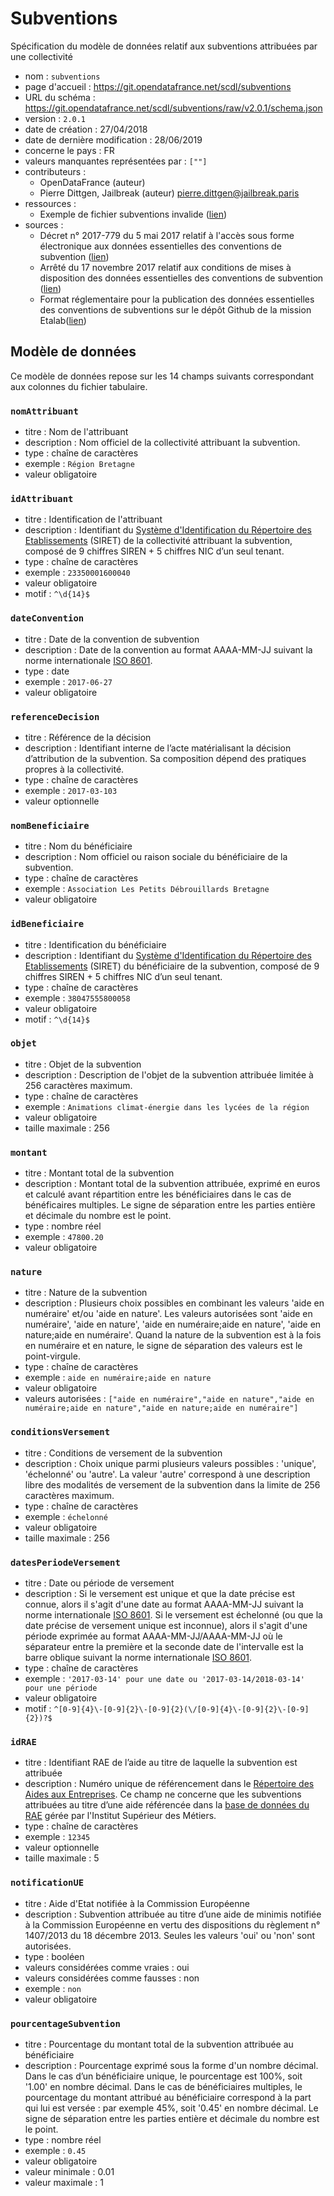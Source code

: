 # Subventions

Spécification du modèle de données relatif aux subventions attribuées par une collectivité

- nom : `subventions`
- page d'accueil : https://git.opendatafrance.net/scdl/subventions
- URL du schéma : https://git.opendatafrance.net/scdl/subventions/raw/v2.0.1/schema.json
- version : `2.0.1`
- date de création : 27/04/2018
- date de dernière modification : 28/06/2019
- concerne le pays : FR
- valeurs manquantes représentées par : `[""]`
- contributeurs :
  - OpenDataFrance (auteur)
  - Pierre Dittgen, Jailbreak (auteur) [pierre.dittgen@jailbreak.paris](pierre.dittgen@jailbreak.paris)
- ressources :
  - Exemple de fichier subventions invalide ([lien](https://git.opendatafrance.net/scdl/subventions/raw/v2.0.1/exemples/exemple_invalide.csv))
- sources :
  - Décret n° 2017-779 du 5 mai 2017 relatif à l&#x27;accès sous forme électronique aux données essentielles des conventions de subvention​ ([lien](https://www.legifrance.gouv.fr/jo_pdf.do?id=JORFTEXT000034600552))
  - Arrêté du 17 novembre 2017 relatif aux conditions de mises à disposition des données essentielles des conventions de subvention​ ([lien](https://www.legifrance.gouv.fr/jo_pdf.do?id=JORFTEXT000036040528))
  - Format réglementaire pour la publication des données essentielles des conventions de subventions sur le dépôt Github de la mission Etalab​ ([lien](https://github.com/etalab/format-subventions))

## Modèle de données

Ce modèle de données repose sur les 14 champs suivants correspondant aux colonnes du fichier tabulaire.

### `nomAttribuant`

- titre : Nom de l'attribuant
- description : Nom officiel de la collectivité attribuant la subvention.
- type : chaîne de caractères
- exemple : `Région Bretagne`
- valeur obligatoire

### `idAttribuant`

- titre : Identification de l'attribuant
- description : Identifiant du [Système d'Identification du Répertoire des Etablissements](https://fr.wikipedia.org/wiki/Syst%C3%A8me_d%27identification_du_r%C3%A9pertoire_des_%C3%A9tablissements) (SIRET) de la collectivité attribuant la subvention, composé de 9 chiffres SIREN + 5 chiffres NIC d’un seul tenant.
- type : chaîne de caractères
- exemple : `23350001600040`
- valeur obligatoire
- motif : `^\d{14}$`

### `dateConvention`

- titre : Date de la convention de subvention
- description : Date de la convention au format AAAA-MM-JJ suivant la norme internationale [ISO 8601](https://fr.wikipedia.org/wiki/ISO_8601).
- type : date
- exemple : `2017-06-27`
- valeur obligatoire

### `referenceDecision`

- titre : Référence de la décision
- description : Identifiant interne de l’acte matérialisant la décision d’attribution de la subvention. Sa composition dépend des pratiques propres à la collectivité.
- type : chaîne de caractères
- exemple : `2017-03-103`
- valeur optionnelle

### `nomBeneficiaire`

- titre : Nom du bénéficiaire
- description : Nom officiel ou raison sociale du bénéficiaire de la subvention.
- type : chaîne de caractères
- exemple : `Association Les Petits Débrouillards Bretagne`
- valeur obligatoire

### `idBeneficiaire`

- titre : Identification du bénéficiaire
- description : Identifiant du [Système d'Identification du Répertoire des Etablissements](https://fr.wikipedia.org/wiki/Syst%C3%A8me_d%27identification_du_r%C3%A9pertoire_des_%C3%A9tablissements) (SIRET) du bénéficiaire de la subvention, composé de 9 chiffres SIREN + 5 chiffres NIC d’un seul tenant.
- type : chaîne de caractères
- exemple : `38047555800058`
- valeur obligatoire
- motif : `^\d{14}$`

### `objet`

- titre : Objet de la subvention
- description : Description de l'objet de la subvention attribuée limitée à 256 caractères maximum.
- type : chaîne de caractères
- exemple : `Animations climat-énergie dans les lycées de la région`
- valeur obligatoire
- taille maximale : 256

### `montant`

- titre : Montant total de la subvention
- description : Montant total de la subvention attribuée, exprimé en euros et calculé avant répartition entre les bénéficiaires dans le cas de bénéficaires multiples. Le signe de séparation entre les parties entière et décimale du nombre est le point.
- type : nombre réel
- exemple : `47800.20`
- valeur obligatoire

### `nature`

- titre : Nature de la subvention
- description : Plusieurs choix possibles en combinant les valeurs 'aide en numéraire' et/ou 'aide en nature'. Les valeurs autorisées sont 'aide en numéraire', 'aide en nature', 'aide en numéraire;aide en nature', 'aide en nature;aide en numéraire'. Quand la nature de la subvention est à la fois en numéraire et en nature, le signe de séparation des valeurs est le point-virgule.
- type : chaîne de caractères
- exemple : `aide en numéraire;aide en nature`
- valeur obligatoire
- valeurs autorisées : `["aide en numéraire","aide en nature","aide en numéraire;aide en nature","aide en nature;aide en numéraire"]`

### `conditionsVersement`

- titre : Conditions de versement de la subvention
- description : Choix unique parmi plusieurs valeurs possibles : 'unique', 'échelonné' ou 'autre'. La valeur 'autre' correspond à une description libre des modalités de versement de la subvention dans la limite de 256 caractères maximum.
- type : chaîne de caractères
- exemple : `échelonné`
- valeur obligatoire
- taille maximale : 256

### `datesPeriodeVersement`

- titre : Date ou période de versement
- description : Si le versement est unique et que la date précise est connue, alors il s'agit d'une date au format AAAA-MM-JJ suivant la norme internationale [ISO 8601](https://fr.wikipedia.org/wiki/ISO_8601). Si le versement est échelonné (ou que la date précise de versement unique est inconnue), alors il s'agit d'une période exprimée au format AAAA-MM-JJ/AAAA-MM-JJ où le séparateur entre la première et la seconde date de l'intervalle est la barre oblique suivant la norme internationale [ISO 8601](https://fr.wikipedia.org/wiki/ISO_8601).
- type : chaîne de caractères
- exemple : `'2017-03-14' pour une date ou '2017-03-14/2018-03-14' pour une période`
- valeur obligatoire
- motif : `^[0-9]{4}\-[0-9]{2}\-[0-9]{2}(\/[0-9]{4}\-[0-9]{2}\-[0-9]{2})?$`

### `idRAE`

- titre : Identifiant RAE de l’aide au titre de laquelle la subvention est attribuée
- description : Numéro unique de référencement dans le [Répertoire des Aides aux Entreprises](https://aides-entreprises.fr/). Ce champ ne concerne que les subventions attribuées au titre d’une aide référencée dans la [base de données du RAE](https://data.aides-entreprises.fr/documentation) gérée par l'Institut Supérieur des Métiers.
- type : chaîne de caractères
- exemple : `12345`
- valeur optionnelle
- taille maximale : 5

### `notificationUE`

- titre : Aide d'Etat notifiée à la Commission Européenne
- description : Subvention attribuée au titre d’une aide de minimis notifiée à la Commission Européenne en vertu des dispositions du règlement n° 1407/2013 du 18 décembre 2013. Seules les valeurs 'oui' ou 'non' sont autorisées.
- type : booléen
- valeurs considérées comme vraies : oui
- valeurs considérées comme fausses : non
- exemple : `non`
- valeur obligatoire

### `pourcentageSubvention`

- titre : Pourcentage du montant total de la subvention attribuée au bénéficiaire
- description : Pourcentage exprimé sous la forme d'un nombre décimal. Dans le cas d’un bénéficiaire unique, le pourcentage est 100%, soit '1.00' en nombre décimal. Dans le cas de bénéficiaires multiples, le pourcentage du montant attribué au bénéficiaire correspond à la part qui lui est versée : par exemple 45%, soit '0.45' en nombre décimal. Le signe de séparation entre les parties entière et décimale du nombre est le point.
- type : nombre réel
- exemple : `0.45`
- valeur obligatoire
- valeur minimale : 0.01
- valeur maximale : 1
